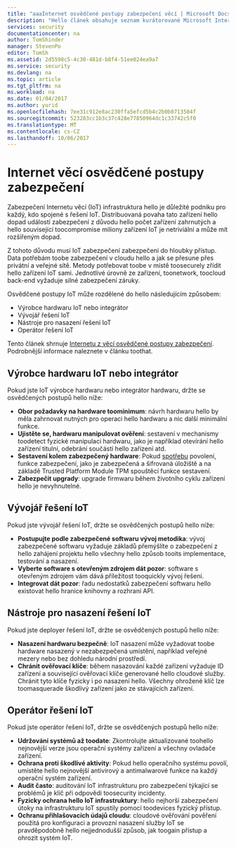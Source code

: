```yaml
---
title: "aaaInternet osvědčené postupy zabezpečení věcí | Microsoft Docs"
description: "Hello článek obsahuje seznam kurátorované Microsoft Internet věcí osvědčené postupy zabezpečení a obecná doporučení."
services: security
documentationcenter: na
author: TomShinder
manager: StevenPo
editor: TomSh
ms.assetid: 2d5598c5-4c30-481d-b8f4-51ee024ea9a7
ms.service: security
ms.devlang: na
ms.topic: article
ms.tgt_pltfrm: na
ms.workload: na
ms.date: 01/04/2017
ms.author: yurid
ms.openlocfilehash: 7ee31c912e8ac230ffa5efcd5b4c2b0b0713584f
ms.sourcegitcommit: 523283cc1b3c37c428e77850964dc1c33742c5f0
ms.translationtype: MT
ms.contentlocale: cs-CZ
ms.lasthandoff: 10/06/2017
---
```

# <a name="internet-of-things-security-best-practices"></a>Internet věcí osvědčené postupy zabezpečení
Zabezpečení Internetu věcí (IoT) infrastruktura hello je důležité podniku pro každý, kdo spojené s řešení IoT. Distribuovaná povaha tato zařízení hello dopad událostí zabezpečení z důvodu hello počet zařízení zahrnutých a hello související toocompromise miliony zařízení IoT je netriviální a může mít rozšířeným dopad.

Z tohoto důvodu musí IoT zabezpečení zabezpečení do hloubky přístup. Data potřebám toobe zabezpečení v cloudu hello a jak se přesune přes privátní a veřejné sítě. Metody potřebovat toobe v místě toosecurely zřídit hello zařízení IoT sami. Jednotlivé úrovně ze zařízení, toonetwork, toocloud back-end vyžaduje silné zabezpečení záruky.

Osvědčené postupy IoT může rozdělené do hello následujícím způsobem:

* Výrobce hardwaru IoT nebo integrátor
* Vývojář řešení IoT
* Nástroje pro nasazení řešení IoT
* Operátor řešení IoT

Tento článek shrnuje [Internetu z věcí osvědčené postupy zabezpečení](../iot-suite/iot-security-best-practices.md). Podrobnější informace naleznete v článku toothat.

## <a name="iot-hardware-manufacturer-or-integrator"></a>Výrobce hardwaru IoT nebo integrátor
Pokud jste IoT výrobce hardwaru nebo integrátor hardwaru, držte se osvědčených postupů hello níže:

* **Obor požadavky na hardware toominimum**: návrh hardwaru hello by měla zahrnovat nutných pro operaci hello hardwaru a nic další minimální funkce. 
* **Ujistěte se, hardwaru manipulovat ověření**: sestavení v mechanismy toodetect fyzické manipulaci hardwaru, jako je například otevírání hello zařízení titulní, odebrání součástí hello zařízení atd. 
* **Sestavení kolem zabezpečený hardware**: Pokud [spotřebu](https://en.wikipedia.org/wiki/Cost_of_goods_sold) povolení, funkce zabezpečení, jako je zabezpečená a šifrovaná úložiště a na základě Trusted Platform Module TPM spouštěcí funkce sestavení.
* **Zabezpečit upgrady**: upgrade firmwaru během životního cyklu zařízení hello je nevyhnutelné.

## <a name="iot-solution-developer"></a>Vývojář řešení IoT
Pokud jste vývojář řešení IoT, držte se osvědčených postupů hello níže:

* **Postupujte podle zabezpečené softwaru vývoj metodika**: vývoj zabezpečené softwaru vyžaduje základů přemýšlíte o zabezpečení z hello zahájení projektu hello všechny hello způsob tooits implementace, testování a nasazení.
* **Vyberte software s otevřeným zdrojem dát pozor**: software s otevřeným zdrojem vám dává příležitost tooquickly vývoj řešení.
* **Integrovat dát pozor**: řadu nedostatků zabezpečení softwaru hello existovat hello hranice knihovny a rozhraní API. 

## <a name="iot-solution-deployer"></a>Nástroje pro nasazení řešení IoT
Pokud jste deployer řešení IoT, držte se osvědčených postupů hello níže:

* **Nasazení hardwaru bezpečně**: IoT nasazení může vyžadovat toobe hardware nasazený v nezabezpečená umístění, například veřejné mezery nebo bez dohledu národní prostředí.
* **Chránit ověřovací klíče**: během nasazování každé zařízení vyžaduje ID zařízení a související ověřovací klíče generované hello cloudové služby. Chránit tyto klíče fyzicky i po nasazení hello. Všechny ohrožené klíč lze toomasquerade škodlivý zařízení jako ze stávajících zařízení.

## <a name="iot-solution-operator"></a>Operátor řešení IoT
Pokud jste operátor řešení IoT, držte se osvědčených postupů hello níže:

* **Udržování systémů až toodate**: Zkontrolujte aktualizované toohello nejnovější verze jsou operační systémy zařízení a všechny ovladače zařízení. 
* **Ochrana proti škodlivé aktivity**: Pokud hello operačního systému povolí, umístěte hello nejnovější antivirový a antimalwarové funkce na každý operační systém zařízení. 
* **Audit často**: auditování IoT infrastrukturu pro zabezpečení týkající se problémů je klíč při odpovědi toosecurity incidenty.
* **Fyzicky ochrana hello IoT infrastruktury**: hello nejhorší zabezpečení útoky na infrastrukturu IoT spustily pomocí toodevices fyzický přístup.
* **Ochranu přihlašovacích údajů cloudu**: cloudové ověřování pověření použitá pro konfiguraci a provozní nasazení služby IoT se pravděpodobně hello nejjednodušší způsob, jak toogain přístup a ohrozit systém IoT. 

